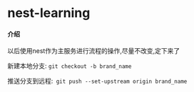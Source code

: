# nest-learning

#### 介绍
以后使用nest作为主服务进行流程的操作,尽量不改变,定下来了

新建本地分支: `git checkout -b brand_name`

推送分支到远程:` git push --set-upstream origin brand_name`



